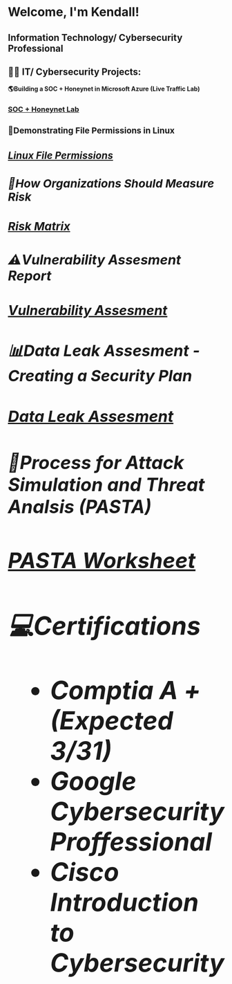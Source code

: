 <h1>Welcome, I'm Kendall! 
<h2> Information Technology/ Cybersecurity Professional
  
<h2>👨‍💻 IT/ Cybersecurity Projects:</h2>
<b>🌎Building a SOC + Honeynet in Microsoft Azure (Live Traffic Lab)</b><i></i>
<h3><a href = "https://github.com/kendalldollarton/SOC-Honeynet-Project">SOC + Honeynet Lab<a/><h3/>

<b>📁Demonstrating File Permissions in Linux</b> <b><i>
<h3><a href = "https://github.com/kendalldollarton/Linux-Demonstrating-File-permissions/blob/9d5faa64dc926e54b5e20c4c2f1932962fdaa139/File%20permissions%20in%20Linux.pdf">Linux File Permissions<a/><h3/>

<b>📐How Organizations Should Measure Risk</b>

<h3><a href = "https://github.com/kendalldollarton/Measuring-Organizational-Risk/blob/main/Risk%20register%20assignment.pdf">Risk Matrix<a/><h3/>

<b>⚠️Vulnerability Assesment Report</b>

<h3><a href = "https://github.com/kendalldollarton/Vulnerability-Assesment-Report/blob/main/Vulnerability%20assessment%20report%20-2.pdf">Vulnerability Assesment<a/><h3/>

<b>📊Data Leak Assesment - Creating a Security Plan</b>

<h3><a href = "https://github.com/kendalldollarton/Data-Leak-Assessment/blob/main/Data%20leak%20worksheet.pdf">Data Leak Assesment<a/><h3/>

<b>📄Process for Attack Simulation and Threat Analsis (PASTA)<b>
<h3><a href = "https://github.com/kendalldollarton/Process-for-Attack-Simulation-and-Threat-Analysis/blob/main/PASTA%20Worksheet-2.pdf">PASTA Worksheet<a/><h3/>

<b>💻Certifications</b><i>
- Comptia A + (Expected 3/31)
- Google Cybersecurity Proffessional
- Cisco Introduction to Cybersecurity 
